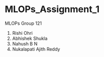 # MLOPs_Assignment_1
MLOPs Group 121
1. Rishi Ohri
2. Abhishek Shukla
3. Nahush B N
4. Nukalapati Ajith Reddy

